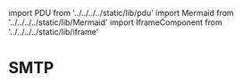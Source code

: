 import PDU from '../../../../static/lib/pdu'
import Mermaid from '../../../../static/lib/Mermaid'
import IframeComponent from '../../../../static/lib/iframe'

# SMTP